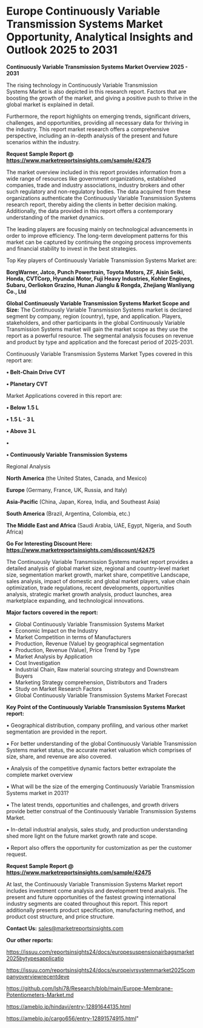 # Europe Continuously Variable Transmission Systems Market Opportunity, Analytical Insights and Outlook 2025 to 2031

<Strong> Continuously Variable Transmission Systems Market Overview 2025 - 2031</strong>

The rising technology in Continuously Variable Transmission Systems Market is also depicted in this research report. Factors that are boosting the growth of the market, and giving a positive push to thrive in the global market is explained in detail.

Furthermore, the report highlights on emerging trends, significant drivers, challenges, and opportunities, providing all necessary data for thriving in the industry. This report market research offers a comprehensive perspective, including an in-depth analysis of the present and future scenarios within the industry.

<strong>Request Sample Report @ <a href=https://www.marketreportsinsights.com/sample/42475>https://www.marketreportsinsights.com/sample/42475</a></strong>

The market overview included in this report provides information from a wide range of resources like government organizations, established companies, trade and industry associations, industry brokers and other such regulatory and non-regulatory bodies. The data acquired from these organizations authenticate the Continuously Variable Transmission Systems research report, thereby aiding the clients in better decision making. Additionally, the data provided in this report offers a contemporary understanding of the market dynamics.

The leading players are focusing mainly on technological advancements in order to improve efficiency. The long-term development patterns for this market can be captured by continuing the ongoing process improvements and financial stability to invest in the best strategies.

Top Key players of Continuously Variable Transmission Systems Market are:

<strong>BorgWarner, Jatco, Punch Powertrain, Toyota Motors, ZF, Aisin Seiki, Honda, CVTCorp, Hyundai Motor, Fuji Heavy Industries, Kohler Engines, Subaru, Oerliokon Grazino, Hunan Jianglu & Rongda, Zhejiang Wanliyang Co., Ltd</strong>

<strong><b>Global Continuously Variable Transmission Systems Market Scope and Size:</b></strong>
The Continuously Variable Transmission Systems market is declared segment by company, region (country), type, and application. Players, stakeholders, and other participants in the global Continuously Variable Transmission Systems market will gain the market scope as they use the report as a powerful resource. The segmental analysis focuses on revenue and product by type and application and the forecast period of 2025-2031.

Continuously Variable Transmission Systems Market Types covered in this report are:

<strong>•  Belt-Chain Drive CVT

•  Planetary CVT</strong>

Market Applications covered in this report are:

<strong>•  Below 1.5 L

•  1.5 L - 3 L

•  Above 3 L

•  

•  Continuously Variable Transmission Systems</strong> 

Regional Analysis

<strong>North America</strong> (the United States, Canada, and Mexico)

<strong>Europe</strong> (Germany, France, UK, Russia, and Italy)

<strong>Asia-Pacific</strong> (China, Japan, Korea, India, and Southeast Asia)

<strong>South America</strong> (Brazil, Argentina, Colombia, etc.)

<strong>The Middle East and Africa</strong> (Saudi Arabia, UAE, Egypt, Nigeria, and South Africa)

<strong>Go For Interesting Discount Here: <a href=https://www.marketreportsinsights.com/discount/42475>https://www.marketreportsinsights.com/discount/42475</a></strong>

The Continuously Variable Transmission Systems market report provides a detailed analysis of global market size, regional and country-level market size, segmentation market growth, market share, competitive Landscape, sales analysis, impact of domestic and global market players, value chain optimization, trade regulations, recent developments, opportunities analysis, strategic market growth analysis, product launches, area marketplace expanding, and technological innovations.

<strong><b>Major factors covered in the report:</b></strong>
<ul>
  <li>Global Continuously Variable Transmission Systems Market </li>
  <li>Economic Impact on the Industry</li>
  <li>Market Competition in terms of Manufacturers</li>
  <li>Production, Revenue (Value) by geographical segmentation</li>
  <li>Production, Revenue (Value), Price Trend by Type</li>
  <li>Market Analysis by Application</li>
  <li>Cost Investigation</li>
  <li>Industrial Chain, Raw material sourcing strategy and Downstream Buyers</li>
  <li>Marketing Strategy comprehension, Distributors and Traders</li>
  <li>Study on Market Research Factors</li>
  <li>Global Continuously Variable Transmission Systems Market Forecast</li>
</ul>

<strong><b>Key Point of the Continuously Variable Transmission Systems Market report:</b></strong>

• Geographical distribution, company profiling, and various other market segmentation are provided in the report.

• For better understanding of the global Continuously Variable Transmission Systems market status, the accurate market valuation which comprises of size, share, and revenue are also covered.

• Analysis of the competitive dynamic factors better extrapolate the complete market overview

• What will be the size of the emerging Continuously Variable Transmission Systems market in 2031?

• The latest trends, opportunities and challenges, and growth drivers provide better construal of the Continuously Variable Transmission Systems Market.

• In-detail industrial analysis, sales study, and production understanding shed more light on the future market growth rate and scope.

• Report also offers the opportunity for customization as per the customer request.

<strong>Request Sample Report @ <a href=https://www.marketreportsinsights.com/sample/42475>https://www.marketreportsinsights.com/sample/42475</a></strong>

At last, the Continuously Variable Transmission Systems Market report includes investment come analysis and development trend analysis. The present and future opportunities of the fastest growing international industry segments are coated throughout this report. This report additionally presents product specification, manufacturing method, and product cost structure, and price structure.

<strong>Contact Us:</strong>
sales@marketreportsinsights.com

<strong>Our other reports:</strong>

<a href=https://issuu.com/reportsinsights24/docs/europesuspensionairbagsmarket2025bytypesapplicatio>https://issuu.com/reportsinsights24/docs/europesuspensionairbagsmarket2025bytypesapplicatio</a>

<a href=https://issuu.com/reportsinsights24/docs/europeivrsystemmarket2025companyoverviewrecentdeve>https://issuu.com/reportsinsights24/docs/europeivrsystemmarket2025companyoverviewrecentdeve</a>

<a href=https://github.com/Ishi78/Research/blob/main/Europe-Membrane-Potentiometers-Market.md>https://github.com/Ishi78/Research/blob/main/Europe-Membrane-Potentiometers-Market.md</a>

<a href=https://ameblo.jp/hindavi/entry-12891644135.html>https://ameblo.jp/hindavi/entry-12891644135.html</a>

<a href=https://ameblo.jp/cargo656/entry-12891574915.html>https://ameblo.jp/cargo656/entry-12891574915.html</a>"
